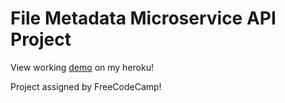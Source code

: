 # File Metadata Microservice API Project

View working [demo](file-metadata-atrinh567.herokuapp.com) on my heroku! 

Project assigned by FreeCodeCamp!